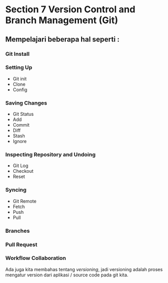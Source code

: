 # Section 7 Version Control and Branch Management (Git)

## Mempelajari beberapa hal seperti :

### Git Install

### Setting Up
- Git init
- Clone
- Config

### Saving Changes
- Git Status
- Add
- Commit
- Diff
- Stash
- Ignore

### Inspecting Repository and Undoing
- Git Log
- Checkout
- Reset

### Syncing
- Git Remote
- Fetch
- Push
- Pull

### Branches

### Pull Request

### Workflow Collaboration

Ada juga kita membahas tentang *versioning*, jadi versioning adalah proses mengatur version dari aplikasi / source code pada git kita.